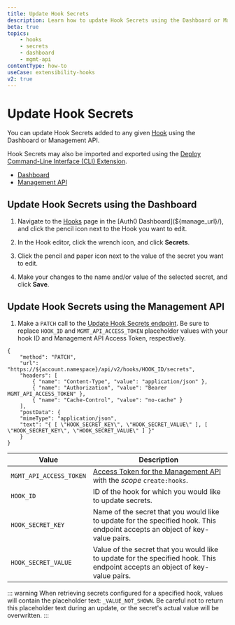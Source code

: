 ```yaml
---
title: Update Hook Secrets
description: Learn how to update Hook Secrets using the Dashboard or Management API. Hook Secrets may also be imported and exported using the Auth0 Deploy Command-Line Interface (CLI) tool.
beta: true
topics:
    - hooks
    - secrets
    - dashboard
    - mgmt-api
contentType: how-to
useCase: extensibility-hooks
v2: true
---
```


# Update Hook Secrets

You can update Hook Secrets added to any given [Hook](/hooks) using the Dashboard or Management API.

Hook Secrets may also be imported and exported using the [Deploy Command-Line Interface (CLI) Extension](/extensions/deploy-cli).

<div class="code-picker">
  <div class="languages-bar">
    <ul>
      <li><a href="#dashboard" data-toggle="tab">Dashboard</a></li>
      <li><a href="#mgmt-api" data-toggle="tab">Management API</a></li>
    </ul>
  </div>
  <div class="tab-content">
    <div id="dashboard" class="tab-pane active">

## Update Hook Secrets using the Dashboard

1. Navigate to the [Hooks](${manage_url}/#/hooks) page in the [Auth0 Dashboard](${manage_url}/), and click the pencil icon next to the Hook you want to edit.
2. In the Hook editor, click the wrench icon, and click **Secrets**.
3. Click the pencil and paper icon next to the value of the secret you want to edit.
4. Make your changes to the name and/or value of the selected secret, and click **Save**.

    </div>
    <div id="mgmt-api" class="tab-pane">

## Update Hook Secrets using the Management API

1. Make a `PATCH` call to the [Update Hook Secrets endpoint](/api/management/v2/#!/Hooks/patch_secrets). Be sure to replace `HOOK_ID` and `MGMT_API_ACCESS_TOKEN` placeholder values with your hook ID and Management API Access Token, respectively.

```har
{
	"method": "PATCH",
	"url": "https://${account.namespace}/api/v2/hooks/HOOK_ID/secrets",
	"headers": [
    	{ "name": "Content-Type", "value": "application/json" },
   		{ "name": "Authorization", "value": "Bearer MGMT_API_ACCESS_TOKEN" },
    	{ "name": "Cache-Control", "value": "no-cache" }
	],
	"postData": {
    "mimeType": "application/json",
    "text": "{ [ \"HOOK_SECRET_KEY\", \"HOOK_SECRET_VALUE\" ], [ \"HOOK_SECRET_KEY\", \"HOOK_SECRET_VALUE\" ] }"
	}
}
```

| **Value** | **Description** |
| - | - |
| `MGMT_API_ACCESS_TOKEN`  | [Access Token for the Management API](/api/management/v2/tokens) with the <dfn data-key="scope">scope</dfn> `create:hooks`. |
| `HOOK_ID` | ID of the hook for which you would like to update secrets. |
| `HOOK_SECRET_KEY` | Name of the secret that you would like to update for the specified hook. This endpoint accepts an object of key-value pairs. |
| `HOOK_SECRET_VALUE` | Value of the secret that you would like to update for the specified hook. This endpoint accepts an object of key-value pairs. |

::: warning
When retrieving secrets configured for a specified hook, values will contain the placeholder text: `_VALUE_NOT_SHOWN`. Be careful not to return this placeholder text during an update, or the secret's actual value will be overwritten.
:::
    </div>
  </div>
</div>
